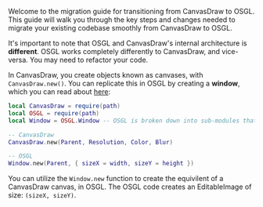 Welcome to the migration guide for transitioning from CanvasDraw to OSGL. This guide will walk you through the key steps and changes needed to migrate your existing codebase smoothly from CanvasDraw to OSGL.

It's important to note that OSGL and CanvasDraw's internal architecture is **different**. OSGL works completely differently to CanvasDraw, and vice-versa. You may need to refactor your code.

In CanvasDraw, you create objects known as canvases, with `CanvasDraw.new()`. You can replicate this in OSGL by creating a **window**, which you can read about [here](../Windows/opening-a-window.md):

```lua
local CanvasDraw = require(path)
local OSGL = require(path)
local Window = OSGL.Window -- OSGL is broken down into sub-modules that handle different aspects

-- CanvasDraw
CanvasDraw.new(Parent, Resolution, Color, Blur)

-- OSGL
Window.new(Parent, { sizeX = width, sizeY = height })
```
You can utilize the `Window.new` function to create the equivilent of a CanvasDraw canvas, in OSGL. The OSGL code creates an EditableImage of size: `(sizeX, sizeY)`.

